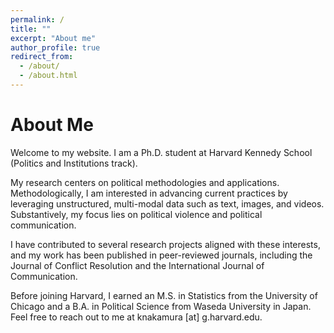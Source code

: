 ```yaml
---
permalink: /
title: ""
excerpt: "About me"
author_profile: true
redirect_from:
  - /about/
  - /about.html
---
```


# About Me
Welcome to my website. I am a Ph.D. student at Harvard Kennedy School (Politics and Institutions track).

My research centers on political methodologies and applications. Methodologically, I am interested in advancing current practices by leveraging unstructured, multi-modal data such as text, images, and videos. Substantively, my focus lies on political violence and political communication.

I have contributed to several research projects aligned with these interests, and my work has been published in peer-reviewed journals, including the Journal of Conflict Resolution and the International Journal of Communication.

Before joining Harvard, I earned an M.S. in Statistics from the University of Chicago and a B.A. in Political Science from Waseda University in Japan. Feel free to reach out to me at knakamura [at] g.harvard.edu.
